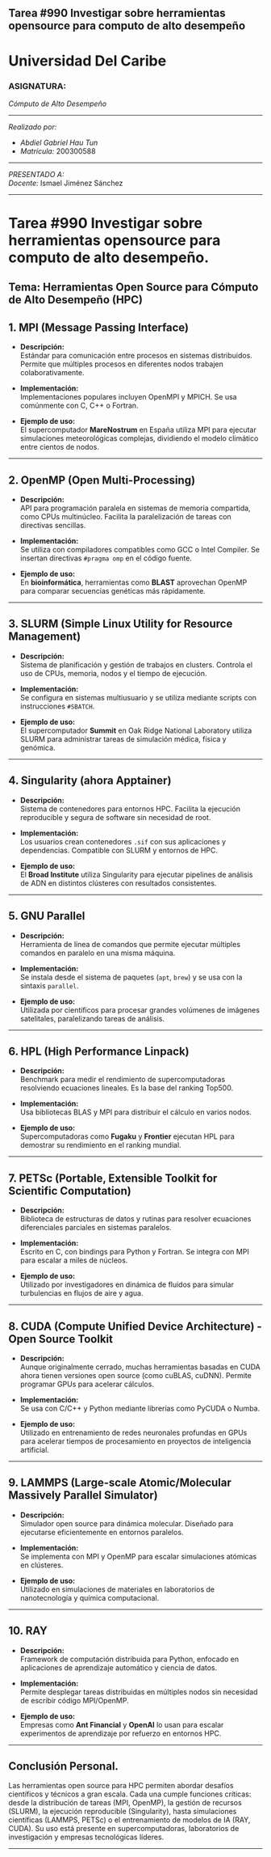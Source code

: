 
## Tarea #990 Investigar sobre herramientas opensource para computo de alto desempeño

# Universidad Del Caribe

### ASIGNATURA:
*Cómputo de Alto Desempeño*

---

*Realizado por:*

- *Abdiel Gabriel Hau Tun*  
- *Matrícula:* 200300588  

---

*PRESENTADO A:*  
*Docente:* Ismael Jiménez Sánchez  

---
# Tarea #990 Investigar sobre herramientas opensource para computo de alto desempeño. 
**Tema:** Herramientas Open Source para Cómputo de Alto Desempeño (HPC)  
---

## 1. MPI (Message Passing Interface)

- **Descripción:**  
  Estándar para comunicación entre procesos en sistemas distribuidos. Permite que múltiples procesos en diferentes nodos trabajen colaborativamente.

- **Implementación:**  
  Implementaciones populares incluyen OpenMPI y MPICH. Se usa comúnmente con C, C++ o Fortran.

- **Ejemplo de uso:**  
  El supercomputador **MareNostrum** en España utiliza MPI para ejecutar simulaciones meteorológicas complejas, dividiendo el modelo climático entre cientos de nodos.

---

## 2. OpenMP (Open Multi-Processing)

- **Descripción:**  
  API para programación paralela en sistemas de memoria compartida, como CPUs multinúcleo. Facilita la paralelización de tareas con directivas sencillas.

- **Implementación:**  
  Se utiliza con compiladores compatibles como GCC o Intel Compiler. Se insertan directivas `#pragma omp` en el código fuente.

- **Ejemplo de uso:**  
  En **bioinformática**, herramientas como **BLAST** aprovechan OpenMP para comparar secuencias genéticas más rápidamente.

---

## 3. SLURM (Simple Linux Utility for Resource Management)

- **Descripción:**  
  Sistema de planificación y gestión de trabajos en clusters. Controla el uso de CPUs, memoria, nodos y el tiempo de ejecución.

- **Implementación:**  
  Se configura en sistemas multiusuario y se utiliza mediante scripts con instrucciones `#SBATCH`.

- **Ejemplo de uso:**  
  El supercomputador **Summit** en Oak Ridge National Laboratory utiliza SLURM para administrar tareas de simulación médica, física y genómica.

---

## 4. Singularity (ahora Apptainer)

- **Descripción:**  
  Sistema de contenedores para entornos HPC. Facilita la ejecución reproducible y segura de software sin necesidad de root.

- **Implementación:**  
  Los usuarios crean contenedores `.sif` con sus aplicaciones y dependencias. Compatible con SLURM y entornos de HPC.

- **Ejemplo de uso:**  
  El **Broad Institute** utiliza Singularity para ejecutar pipelines de análisis de ADN en distintos clústeres con resultados consistentes.

---

## 5. GNU Parallel

- **Descripción:**  
  Herramienta de línea de comandos que permite ejecutar múltiples comandos en paralelo en una misma máquina.

- **Implementación:**  
  Se instala desde el sistema de paquetes (`apt`, `brew`) y se usa con la sintaxis `parallel`.

- **Ejemplo de uso:**  
  Utilizada por científicos para procesar grandes volúmenes de imágenes satelitales, paralelizando tareas de análisis.

---

## 6. HPL (High Performance Linpack)

- **Descripción:**  
  Benchmark para medir el rendimiento de supercomputadoras resolviendo ecuaciones lineales. Es la base del ranking Top500.

- **Implementación:**  
  Usa bibliotecas BLAS y MPI para distribuir el cálculo en varios nodos.

- **Ejemplo de uso:**  
  Supercomputadoras como **Fugaku** y **Frontier** ejecutan HPL para demostrar su rendimiento en el ranking mundial.

---

## 7. PETSc (Portable, Extensible Toolkit for Scientific Computation)

- **Descripción:**  
  Biblioteca de estructuras de datos y rutinas para resolver ecuaciones diferenciales parciales en sistemas paralelos.

- **Implementación:**  
  Escrito en C, con bindings para Python y Fortran. Se integra con MPI para escalar a miles de núcleos.

- **Ejemplo de uso:**  
  Utilizado por investigadores en dinámica de fluidos para simular turbulencias en flujos de aire y agua.

---

## 8. CUDA (Compute Unified Device Architecture) - Open Source Toolkit

- **Descripción:**  
  Aunque originalmente cerrado, muchas herramientas basadas en CUDA ahora tienen versiones open source (como cuBLAS, cuDNN). Permite programar GPUs para acelerar cálculos.

- **Implementación:**  
  Se usa con C/C++ y Python mediante librerías como PyCUDA o Numba.

- **Ejemplo de uso:**  
  Utilizado en entrenamiento de redes neuronales profundas en GPUs para acelerar tiempos de procesamiento en proyectos de inteligencia artificial.

---

## 9. LAMMPS (Large-scale Atomic/Molecular Massively Parallel Simulator)

- **Descripción:**  
  Simulador open source para dinámica molecular. Diseñado para ejecutarse eficientemente en entornos paralelos.

- **Implementación:**  
  Se implementa con MPI y OpenMP para escalar simulaciones atómicas en clústeres.

- **Ejemplo de uso:**  
  Utilizado en simulaciones de materiales en laboratorios de nanotecnología y química computacional.

---

## 10. RAY

- **Descripción:**  
  Framework de computación distribuida para Python, enfocado en aplicaciones de aprendizaje automático y ciencia de datos.

- **Implementación:**  
  Permite desplegar tareas distribuidas en múltiples nodos sin necesidad de escribir código MPI/OpenMP.

- **Ejemplo de uso:**  
  Empresas como **Ant Financial** y **OpenAI** lo usan para escalar experimentos de aprendizaje por refuerzo en entornos HPC.

---

## Conclusión Personal.

Las herramientas open source para HPC permiten abordar desafíos científicos y técnicos a gran escala. Cada una cumple funciones críticas: desde la distribución de tareas (MPI, OpenMP), la gestión de recursos (SLURM), la ejecución reproducible (Singularity), hasta simulaciones científicas (LAMMPS, PETSc) o el entrenamiento de modelos de IA (RAY, CUDA). Su uso está presente en supercomputadoras, laboratorios de investigación y empresas tecnológicas líderes.

---



